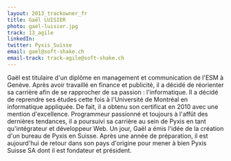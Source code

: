 ```yaml
---
layout: 2013_trackowner_fr
title: Gaël LUISIER
photo: gael-luisier.jpg
track: 13_agile
linkedIn: 
twitter: Pyxis_Suisse
email: gael@soft-shake.ch
email-track: track-agile@soft-shake.ch
---
```


Gaël est titulaire d'un diplôme en management et communication de l'ESM à Genève. Après avoir travaillé en finance et publicité, il a décidé de réorienter sa carrière afin de se rapprocher de sa passion : l'informatique. Il a décidé de reprendre ses études cette fois à l'Université de Montréal en informatique appliquée. De fait, il a obtenu son certificat en 2010 avec une mention d'excellence. Programmeur passionné et toujours à l'affût des dernières tendances, il a poursuivi sa carrière au sein de Pyxis en tant qu'intégrateur et développeur Web. Un jour, Gaël a émis l'idée de la création d'un bureau de Pyxis en Suisse. Après une année de préparation, il est aujourd'hui de retour dans son pays d'origine pour mener à bien Pyxis Suisse SA dont il est fondateur et président.